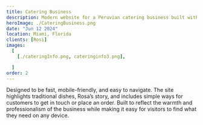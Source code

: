 ```yaml
---
title: Catering Business
description: Modern website for a Peruvian catering business built with Astro and Tailwind CSS. Fast, responsive, and professional.
heroImage: ./CateringBusiness.png
date: "Jun 12 2024"
location: Miami, Florida
clients: [Rosi]
images:
  [
    [./cateringInfo.png, cateringinfo3.png],

  ]
order: 2
---
```


Designed to be fast, mobile-friendly, and easy to navigate. The site highlights traditional dishes, Rosa’s story, and includes simple ways for customers to get in touch or place an order. Built to reflect the warmth and professionalism of the business while making it easy for visitors to find what they need on any device.

